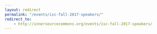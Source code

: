 ```yaml
---
layout: redirect
permalink: "/events/isc-fall-2017-speakers/"
redirect_to:
    - http://innersourcecommons.org/events/isc-fall-2017-speakers/
---
```

